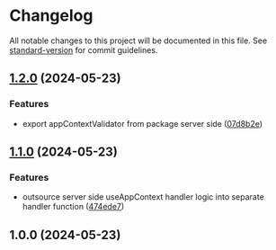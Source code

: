 # Changelog

All notable changes to this project will be documented in this file. See [standard-version](https://github.com/conventional-changelog/standard-version) for commit guidelines.

## [1.2.0](https://github.com/antify/app-context-module/compare/v1.1.0...v1.2.0) (2024-05-23)


### Features

* export appContextValidator from package server side ([07d8b2e](https://github.com/antify/app-context-module/commit/07d8b2e8130d498225471dae734520f0b3e210f1))

## [1.1.0](https://github.com/antify/app-context-module/compare/v1.0.0...v1.1.0) (2024-05-23)


### Features

* outsource server side useAppContext handler logic into separate handler function ([474ede7](https://github.com/antify/app-context-module/commit/474ede71357e4d08c2bc5a46f3677a7f77de6027))

## 1.0.0 (2024-05-23)
